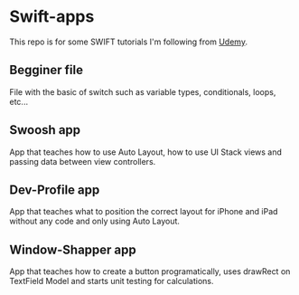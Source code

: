 # Swift-apps
This repo is for some SWIFT tutorials I'm following from [Udemy](https://www.udemy.com/devslopes-ios12/).

## Begginer file
File with the basic of switch such as variable types, conditionals, loops, etc...

## Swoosh app
App that teaches how to use Auto Layout, how to use UI Stack views and passing data between view controllers.

## Dev-Profile app
App that teaches what to position the correct layout for iPhone and iPad without any code and only using Auto Layout.

## Window-Shapper app
App that teaches how to create a button programatically, uses drawRect on TextField Model and starts unit testing for calculations.
